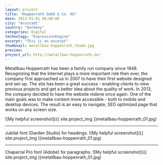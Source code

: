```yaml
---
layout: project
title: "Hoppenrath GmbH & Co. KG"
date: 2013-01-01 08:00:00
city: "Arnstadt"
country: "Germany"
categories: Digital
technology: "ExpressionEngine"
excerpt: "This is an excerpt"
thumbnail: metallbau-hoppenrath_thumb.jpg
preview: 
project_url: http://metallbau-hoppenrath.de/
---
```


Metallbau Hoppenrath has been a family run company since 1948. Recognizing that the Internet plays a more important role then ever, the company first approached us in 2007 to have their first website designed and set-up. The site has been a great success - enabling clients to view previous projects and get a better idea about the quality of work. In 2013, the company decided to have the website redone once again. One of the main goals was to make content more accessible - both to mobile and desktop devices. The result is an easy to navigate, SEO optimized page that works on any screen size.

![My helpful screenshot]({{ site.project_img }}metallbau-hoppenrath_01.jpg)

<hr>
Jubilat font (Darden Studio) for headings.
![My helpful screenshot]({{ site.project_img }}metallbau-hoppenrath_01.jpg)

<hr>
Chaparral Pro font (Adobe) for paragraphs.
![My helpful screenshot]({{ site.project_img }}metallbau-hoppenrath_01.jpg)
